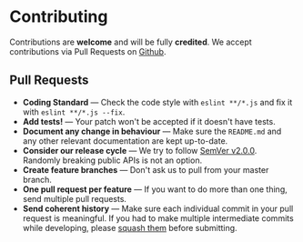 # Contributing

Contributions are **welcome** and will be fully **credited**. We accept contributions via Pull Requests on [Github](https://github.com/tollwerk/fractal-typo3).


## Pull Requests

* **Coding Standard** — Check the code style with `eslint **/*.js` and fix it with `eslint **/*.js --fix`.
* **Add tests!** — Your patch won't be accepted if it doesn't have tests.
* **Document any change in behaviour** — Make sure the `README.md` and any other relevant documentation are kept up-to-date.
* **Consider our release cycle** — We try to follow [SemVer v2.0.0](http://semver.org/). Randomly breaking public APIs is not an option.
* **Create feature branches** — Don't ask us to pull from your master branch.
* **One pull request per feature** — If you want to do more than one thing, send multiple pull requests.
* **Send coherent history** — Make sure each individual commit in your pull request is meaningful. If you had to make multiple intermediate commits while developing, please [squash them](http://www.git-scm.com/book/en/v2/Git-Tools-Rewriting-History#Changing-Multiple-Commit-Messages) before submitting.

